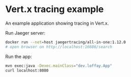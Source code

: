 # Vert.x tracing example

An example application showing tracing in Vert.x.

Run Jaeger server:

```bash
docker run --net=host jaegertracing/all-in-one:1.12.0
# open browser on http://localhost:16686/search
```

Run the app:
```bash
mvn exec:java -Dexec.mainClass="dev.loffay.App"
curl localhost:8080
```
